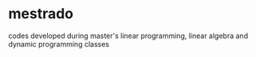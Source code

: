 # mestrado
codes developed during master's linear programming, linear algebra and dynamic programming classes

